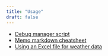 ```yaml
---
title: "Usage"
draft: false
---
```


* [Debug manager script](/usage/debugmanagerscript)
* [Memo markdown cheatsheet](/usage/memo)
* [Using an Excel file for weather data](/usage/usingexcelforweatherdata)

